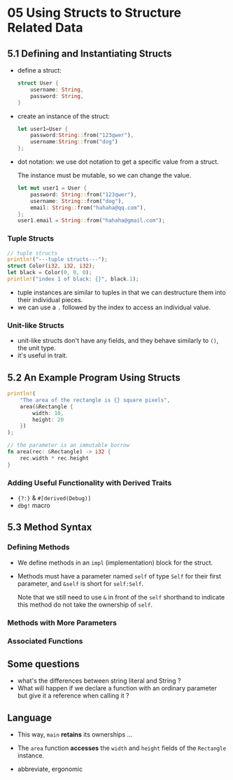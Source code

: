 # 05 Using Structs to Structure Related Data

## 5.1 Defining and Instantiating Structs

* define a struct:

  ```rust
  struct User {
      username: String,
      password: String,
  }
  ```

* create an instance of the struct:

  ```rust
  let user1=User {
      password:String::from("123qwer"),
      username:String::from("dog")
  };
  ```

* dot notation: we use dot notation to get a specific value from a struct.

  The instance must be mutable, so we can change the value.

  ```rust
  let mut user1 = User {
      password: String::from("123qwer"),
      username: String::from("dog"),
      email: String::from("hahaha@qq.com"),
  };
  user1.email = String::from("hahaha@gmail.com");
  ```

### Tuple Structs

```rust
// tuple structs
println!("---tuple structs---");
struct Color(i32, i32, i32);
let black = Color(0, 0, 0);
println!("index 1 of black: {}", black.1);
```

* tuple instances are similar to tuples in that we can destructure them into their individual pieces.
* we can use a `.` followed by the index to access an individual value.

### Unit-like Structs

* unit-like structs don't have any fields, and they behave similarly to `()`, the unit type.
* it's useful in trait.

## 5.2 An Example Program Using Structs

```rust
println!(
    "The area of the rectangle is {} square pixels",
    area(&Rectangle {
        width: 10,
        height: 20
    })
);

// the parameter is an immutable borrow
fn area(rec: &Rectangle) -> i32 {
    rec.width * rec.height
}
```

### Adding Useful Functionality with Derived Traits

* `{?:}` & `#[derived(Debug)]`
* `dbg!` macro

## 5.3 Method Syntax

### Defining Methods

* We define methods in an `impl` (implementation) block for the struct.

* Methods must have a parameter named `self` of type `Self` for their first parameter, and `&self` is short for `self:Self`.

  Note that we still need to use `&` in front of the `self` shorthand to indicate this method do not take the ownership of `self`.

### Methods with More Parameters

### Associated Functions



## Some questions

* what's the differences between string literal and String ?
* What will happen if we declare a function with an ordinary parameter but give it a reference when calling it ?

## Language

* This way, `main` **retains** its ownerships ...
* The `area` function **accesses** the `width` and `height` fields of the `Rectangle` instance.

* abbreviate, ergonomic

